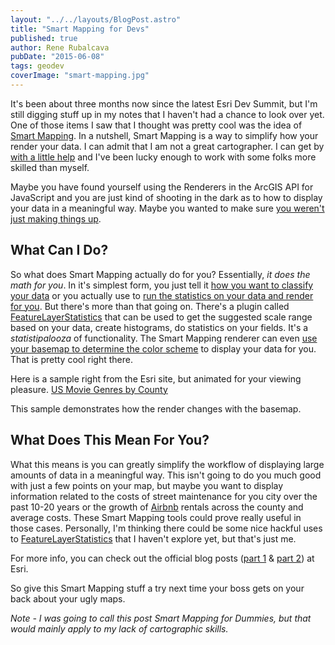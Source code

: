 ```yaml
---
layout: "../../layouts/BlogPost.astro"
title: "Smart Mapping for Devs"
published: true
author: Rene Rubalcava
pubDate: "2015-06-08"
tags: geodev
coverImage: "smart-mapping.jpg"
---
```


It's been about three months now since the latest Esri Dev Summit, but I'm still digging stuff up in my notes that I haven't had a chance to look over yet. One of those items I saw that I thought was pretty cool was the idea of [Smart Mapping](http://www.esri.com/landing-pages/arcgis-online/smart-mapping). In a nutshell, Smart Mapping is a way to simplify how your render your data. I can admit that I am not a great cartographer. I can get by [with a little help](http://www.gretchenpeterson.com/blog/) and I've been lucky enough to work with some folks more skilled than myself.

Maybe you have found yourself using the Renderers in the ArcGIS API for JavaScript and you are just kind of shooting in the dark as to how to display your data in a meaningful way. Maybe you wanted to make sure [you weren't just making things up](http://www.markmonmonier.com/how_to_lie_with_maps_14880.htm).

## What Can I Do?

So what does Smart Mapping actually do for you? Essentially, _it does the math for you_. In it's simplest form, you just tell it [how you want to classify your data](https://developers.arcgis.com/javascript/jssamples/smartmapping_classesbycolor.html) or you actually use to [run the statistics on your data and render for you](https://developers.arcgis.com/javascript/jssamples/smartmapping_bycolor.html). But there's more than that going on. There's a plugin called [FeatureLayerStatistics](https://developers.arcgis.com/javascript/jsapi/featurelayerstatistics-amd.html) that can be used to get the suggested scale range based on your data, create histograms, do statistics on your fields. It's a _statistipalooza_ of functionality. The Smart Mapping renderer can even [use your basemap to determine the color scheme](https://developers.arcgis.com/javascript/jsapi/esri.renderers.smartmapping-amd.html#createcolorrenderer) to display your data for you. That is pretty cool right there.

Here is a sample right from the Esri site, but animated for your viewing pleasure. [US Movie Genres by County](http://jsbin.com/pevaxa/1/embed?output)

This sample demonstrates how the render changes with the basemap.

## What Does This Mean For You?

What this means is you can greatly simplify the workflow of displaying large amounts of data in a meaningful way. This isn't going to do you much good with just a few points on your map, but maybe you want to display information related to the costs of street maintenance for you city over the past 10-20 years or the growth of [Airbnb](https://www.airbnb.com/) rentals across the county and average costs. These Smart Mapping tools could prove really useful in those cases. Personally, I'm thinking there could be some nice hackful uses to [FeatureLayerStatistics](https://developers.arcgis.com/javascript/jsapi/featurelayerstatistics-amd.html) that I haven't explore yet, but that's just me.

For more info, you can check out the official blog posts ([part 1](http://blogs.esri.com/esri/arcgis/2015/03/02/introducing-smart-mapping/) & [part 2](http://blogs.esri.com/esri/arcgis/2015/03/17/smart-mapping-part-2-making-better-size-and-color-maps/)) at Esri.

So give this Smart Mapping stuff a try next time your boss gets on your back about your ugly maps.

_Note - I was going to call this post Smart Mapping for Dummies, but that would mainly apply to my lack of cartographic skills._
